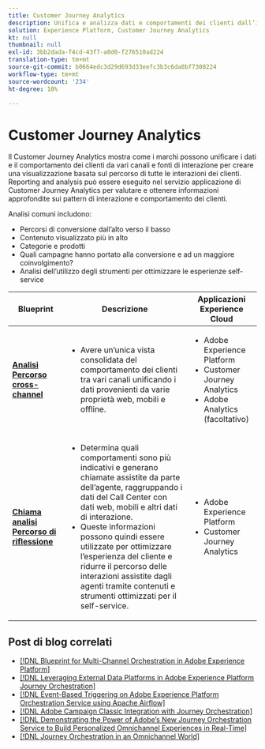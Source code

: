 ```yaml
---
title: Customer Journey Analytics
description: Unifica e analizza dati e comportamenti dei clienti dall’intero percorso del cliente.
solution: Experience Platform, Customer Journey Analytics
kt: null
thumbnail: null
exl-id: 3bb2dada-f4cd-43f7-a0d0-f276510ad224
translation-type: tm+mt
source-git-commit: b0664edc3d29d693d33eefc3b3c6da8bf7308224
workflow-type: tm+mt
source-wordcount: '234'
ht-degree: 10%

---
```


# Customer Journey Analytics

Il Customer Journey Analytics mostra come i marchi possono unificare i dati e il comportamento dei clienti da vari canali e fonti di interazione per creare una visualizzazione basata sul percorso di tutte le interazioni dei clienti. Reporting and analysis può essere eseguito nel servizio applicazione di Customer Journey Analytics per valutare e ottenere informazioni approfondite sui pattern di interazione e comportamento dei clienti.

Analisi comuni includono:

* Percorsi di conversione dall’alto verso il basso
* Contenuto visualizzato più in alto
* Categorie e prodotti
* Quali campagne hanno portato alla conversione e ad un maggiore coinvolgimento?
* Analisi dell’utilizzo degli strumenti per ottimizzare le esperienze self-service

| Blueprint | Descrizione | Applicazioni Experience Cloud |
|---|---|---|
| **[Analisi Percorso cross-channel](digital-behavioral-data-consolidation.md)** | <ul><li>Avere un’unica vista consolidata del comportamento dei clienti tra vari canali unificando i dati provenienti da varie proprietà web, mobili e offline.</li></ul> | <ul><li>Adobe Experience Platform</li><li>Customer Journey Analytics</li><li>Adobe Analytics (facoltativo)</li></ul> |
| **[Chiama analisi Percorso di riflessione](call-deflect.md)** | <ul><li>Determina quali comportamenti sono più indicativi e generano chiamate assistite da parte dell’agente, raggruppando i dati del Call Center con dati web, mobili e altri dati di interazione.</li><li>Queste informazioni possono quindi essere utilizzate per ottimizzare l’esperienza del cliente e ridurre il percorso delle interazioni assistite dagli agenti tramite contenuti e strumenti ottimizzati per il self-service.  </li></ul> | <ul><li>Adobe Experience Platform</li><li>Customer Journey Analytics</li> |

## Post di blog correlati

* [[!DNL Blueprint for Multi-Channel Orchestration in Adobe Experience Platform]](https://medium.com/adobetech/blueprint-for-multi-channel-orchestration-in-adobe-experience-platform-c68317e94184)
* [[!DNL Leveraging External Data Platforms in Adobe Experience Platform Journey Orchestration]](https://medium.com/adobetech/leveraging-external-data-platforms-in-adobe-experience-platform-journey-orchestration-54fc6134fe17)
* [[!DNL Event-Based Triggering on Adobe Experience Platform Orchestration Service using Apache Airflow]](https://medium.com/adobetech/event-based-triggering-on-adobe-experience-platform-orchestration-service-using-apache-airflow-8607b28251f1)
* [[!DNL Adobe Campaign Classic Integration with Journey Orchestration]](https://medium.com/adobetech/adobe-campaign-classic-integration-with-journey-orchestration-ae577653281)
* [[!DNL Demonstrating the Power of Adobe’s New Journey Orchestration Service to Build Personalized Omnichannel Experiences in Real-Time]](https://medium.com/adobetech/demonstrating-the-power-of-adobes-new-journey-orchestration-service-to-build-personalized-aa60d88cd34)
* [[!DNL Journey Orchestration in an Omnichannel World]](https://medium.com/adobetech/journey-orchestration-in-an-omnichannel-world-3a2d32d556d9)

